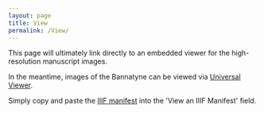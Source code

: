 ```yaml
---
layout: page
title: View
permalink: /View/
---
```


This page will ultimately link directly to an embedded viewer for the high-resolution manuscript images.

In the meantime, images of the Bannatyne can be viewed via [Universal Viewer](http://universalviewer.io).

Simply copy and paste the [IIIF manifest](https://view.nls.uk/manifest/7446/74466548/manifest.json) into the 'View an IIIF Manifest' field.
